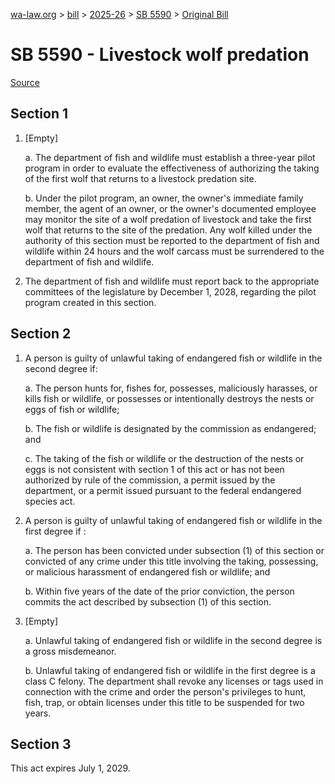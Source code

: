 [wa-law.org](/) > [bill](/bill/) > [2025-26](/bill/2025-26/) > [SB 5590](/bill/2025-26/sb/5590/) > [Original Bill](/bill/2025-26/sb/5590/1/)

# SB 5590 - Livestock wolf predation

[Source](http://lawfilesext.leg.wa.gov/biennium/2025-26/Pdf/Bills/Senate%20Bills/5590.pdf)

## Section 1
1. [Empty]

    a. The department of fish and wildlife must establish a three-year pilot program in order to evaluate the effectiveness of authorizing the taking of the first wolf that returns to a livestock predation site.

    b. Under the pilot program, an owner, the owner's immediate family member, the agent of an owner, or the owner's documented employee may monitor the site of a wolf predation of livestock and take the first wolf that returns to the site of the predation. Any wolf killed under the authority of this section must be reported to the department of fish and wildlife within 24 hours and the wolf carcass must be surrendered to the department of fish and wildlife.

2. The department of fish and wildlife must report back to the appropriate committees of the legislature by December 1, 2028, regarding the pilot program created in this section.

## Section 2
1. A person is guilty of unlawful taking of endangered fish or wildlife in the second degree if:

    a. The person hunts for, fishes for, possesses, maliciously harasses, or kills fish or wildlife, or possesses or intentionally destroys the nests or eggs of fish or wildlife;

    b. The fish or wildlife is designated by the commission as endangered; and

    c. The taking of the fish or wildlife or the destruction of the nests or eggs is not consistent with section 1 of this act or has not been authorized by rule of the commission, a permit issued by the department, or a permit issued pursuant to the federal endangered species act.

2. A person is guilty of unlawful taking of endangered fish or wildlife in the first degree if :

    a. The person has been convicted under subsection (1) of this section or convicted of any crime under this title involving the taking, possessing, or malicious harassment of endangered fish or wildlife; and

    b. Within five years of the date of the prior conviction, the person commits the act described by subsection (1) of this section.

3. [Empty]

    a. Unlawful taking of endangered fish or wildlife in the second degree is a gross misdemeanor.

    b. Unlawful taking of endangered fish or wildlife in the first degree is a class C felony. The department shall revoke any licenses or tags used in connection with the crime and order the person's privileges to hunt, fish, trap, or obtain licenses under this title to be suspended for two years.

## Section 3
This act expires July 1, 2029.
